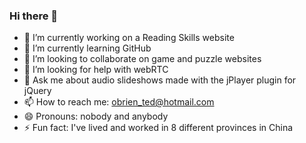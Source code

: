 ### Hi there 👋


- 🔭 I’m currently working on a Reading Skills website
- 🌱 I’m currently learning GitHub
- 👯 I’m looking to collaborate on game and puzzle websites
- 🤔 I’m looking for help with webRTC
- 💬 Ask me about audio slideshows made with the jPlayer plugin for jQuery
- 📫 How to reach me: obrien_ted@hotmail.com
- 😄 Pronouns: nobody and anybody
- ⚡ Fun fact: I've lived and worked in 8 different provinces in China

